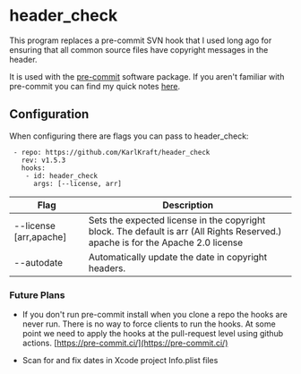 # header_check
This program replaces a pre-commit SVN hook that I used long ago for ensuring that all common source files have copyright messages in the header.  

It is used with the [pre-commit](https://pre-commit.com) software package.  If you aren't familiar with pre-commit you can find my quick notes [here](./docs/pre-commit.md).

## Configuration
When configuring there are flags you can pass to header_check:

```
 - repo: https://github.com/KarlKraft/header_check
   rev: v1.5.3
   hooks:
    - id: header_check
      args: [--license, arr]
```

| Flag                    | Description |
| -----------             | ----------- |
| --license [arr,apache]  | Sets the expected license in the copyright block. The default is arr (All Rights Reserved.)  apache is for the Apache 2.0 license      |
| --autodate              | Automatically update the date in copyright headers. |


### Future Plans

* If you don't run pre-commit install when you clone a repo the hooks are never run.  There is no way to force clients to run the hooks. At some point we need to apply the hooks at the pull-request level using github actions. [https://pre-commit.ci/](https://pre-commit.ci/)

* Scan for and fix dates in Xcode project Info.plist files

